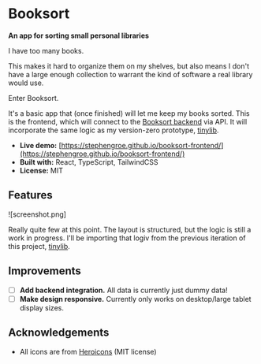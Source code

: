 # Booksort

**An app for sorting small personal libraries**

I have too many books.

This makes it hard to organize them on my shelves, but also means I don't have a large enough collection to warrant the kind of software a real library would use.

Enter Booksort.

It's a basic app that (once finished) will let me keep my books sorted. This is the frontend, which will connect to the [Booksort backend](https://github.com/stephengroe/booksort-backend) via API. It will incorporate the same logic as my version-zero prototype, [tinylib](https://github.com/stephengroe/tinylib).

- **Live demo:** [https://stephengroe.github.io/booksort-frontend/](https://stephengroe.github.io/booksort-frontend/)
- **Built with:** React, TypeScript, TailwindCSS
- **License:** MIT

## Features

![screenshot.png]

Really quite few at this point. The layout is structured, but the logic is still a work in progress. I'll be importing that logiv from the previous iteration of this project, [tinylib](https://github.com/stephengroe/tinylib).

## Improvements

- [ ] **Add backend integration.** All data is currently just dummy data!
- [ ] **Make design responsive.** Currently only works on desktop/large tablet display sizes.

## Acknowledgements

* All icons are from [Heroicons](https://heroicons.com) (MIT license)
